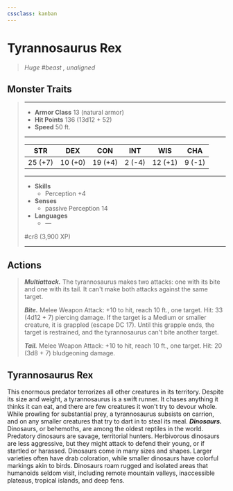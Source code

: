 ```yaml
---
cssclass: kanban
---
```


# Tyrannosaurus Rex
>*Huge #beast , unaligned*
## Monster Traits
>___
>- **Armor Class** 13 (natural armor)
>- **Hit Points** 136 (13d12 + 52)
>- **Speed** 50 ft.
>___
>|STR|DEX|CON|INT|WIS|CHA|
>|:---:|:---:|:---:|:---:|:---:|:---:|
>|25 (+7)|10 (+0)|19 (+4)|2 (-4)|12 (+1)|9 (-1)|
>___
>- **Skills**
>	 - Perception +4
>- **Senses**
>	 - passive Perception 14
>- **Languages**
>	 - —
>
> #cr8 (3,900 XP)
>___
## Actions
>***Multiattack.*** The tyrannosaurus makes two attacks: one with its bite and one with its tail. It can't make both attacks against the same target.  
>
>***Bite.*** Melee Weapon Attack: +10 to hit, reach 10 ft., one target. Hit: 33 (4d12 + 7) piercing damage. If the target is a Medium or smaller creature, it is grappled (escape DC 17). Until this grapple ends, the target is restrained, and the tyrannosaurus can't bite another target.  
>
>***Tail.*** Melee Weapon Attack: +10 to hit, reach 10 ft., one target. Hit: 20 (3d8 + 7) bludgeoning damage.
## Tyrannosaurus Rex
This enormous predator terrorizes all other creatures in its territory. Despite its size and weight, a tyrannosaurus is a swift runner. It chases anything it thinks it can eat, and there are few creatures it won't try to devour whole. While prowling for substantial prey, a tyrannosaurus subsists on carrion, and on any smaller creatures that try to dart in to steal its meal.
***Dinosaurs.*** Dinosaurs, or behemoths, are among the oldest reptiles in the world. Predatory dinosaurs are savage, territorial hunters. Herbivorous dinosaurs are less aggressive, but they might attack to defend their young, or if startled or harassed.
Dinosaurs come in many sizes and shapes. Larger varieties often have drab coloration, while smaller dinosaurs have colorful markings akin to birds. Dinosaurs roam rugged and isolated areas that humanoids seldom visit, including remote mountain valleys, inaccessible plateaus, tropical islands, and deep fens.